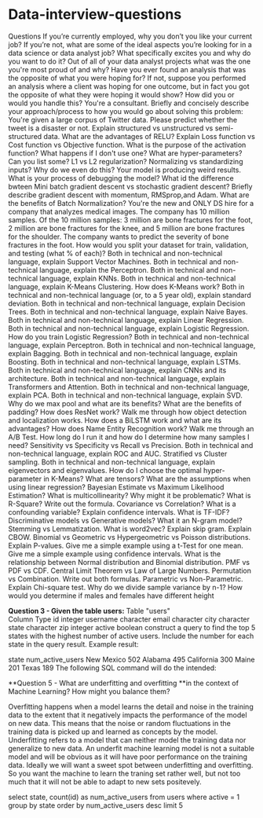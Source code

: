 # Data-interview-questions

Questions
If you’re currently employed, why you don’t you like your current job? If you’re not, what are some of the ideal aspects you’re looking for in a data science or data analyst job? What specifically excites you and why do you want to do it?
Out of all of your data analyst projects what was the one you're most proud of and why?
Have you ever found an analysis that was the opposite of what you were hoping for? If not, suppose you performed an analysis where a client was hoping for one outcome, but in fact you got the opposite of what they were hoping it would show? How did you or would you handle this?
You're a consultant. Briefly and concisely describe your approach/process to how you would go about solving this problem: You're given a large corpus of Twitter data. Please predict whether the tweet is a disaster or not.
Explain structured vs unstructured vs semi-structured data.
What are the advantages of RELU?
Explain Loss function vs Cost function vs Objective function.
What is the purpose of the activation function? What happens if I don't use one?
What are hyper-parameters? Can you list some?
L1 vs L2 regularization?
Normalizing vs standardizing inputs? Why do we even do this?
Your model is producing weird results. What is your process of debugging the model?
What id the difference bwteen Mini batch gradient descent vs stochastic gradient descent?
Briefly describe gradient descent with momentum, RMSprop,and Adam.
What are the benefits of Batch Normalization?
You're the new and ONLY DS hire for a company that analyzes medical images. The company has 10 million samples. Of the 10 million samples: 3 million are bone fractures for the foot, 2 million are bone fractures for the knee, and 5 million are bone fractures for the shoulder. The company wants to predict the severity of bone fractures in the foot. How would you split your dataset for train, validation, and testing (what % of each)?
Both in technical and non-technical language, explain Support Vector Machines.
Both in technical and non-technical language, explain the Perceptron.
Both in technical and non-technical language, explain KNNs.
Both in technical and non-technical language, explain K-Means Clustering.
How does K-Means work?
Both in technical and non-technical language (or, to a 5 year old), explain standard deviation.
Both in technical and non-technical language, explain Decision Trees.
Both in technical and non-technical language, explain Naive Bayes.
Both in technical and non-technical language, explain Linear Regression.
Both in technical and non-technical language, explain Logistic Regression.
How do you train Logistic Regression?
Both in technical and non-technical language, explain Perceptron.
Both in technical and non-technical language, explain Bagging.
Both in technical and non-technical language, explain Boosting.
Both in technical and non-technical language, explain LSTMs.
Both in technical and non-technical language, explain CNNs and its architecture.
Both in technical and non-technical language, explain Transformers and Attention.
Both in technical and non-technical language, explain PCA.
Both in technical and non-technical language, explain SVD.
Why do we max pool and what are its benefits?
What are the benefits of padding?
How does ResNet work?
Walk me through how object detection and localization works.
How does a BiLSTM work and what are its advantages?
How does Name Entity Recognition work?
Walk me through an A/B Test. How long do I run it and how do I determine how many samples I need?
Sensitivity vs Specificity vs Recall vs Precision.
Both in technical and non-technical language, explain ROC and AUC.
Stratified vs Cluster sampling.
Both in technical and non-technical language, explain eigenvectors and eigenvalues.
How do I choose the optimal hyper-parameter in K-Means?
What are tensors?
What are the assumptions when using linear regression?
Bayesian Estimate vs Maximum Likelihood Estimation?
What is multicollinearity? Why might it be problematic?
What is R-Square? Write out the formula.
Covariance vs Correlation?
What is a confounding variable?
Explain confidence intervals.
What is TF-IDF?
Discriminative models vs Generative models?
What it an N-gram model?
Stemming vs Lemmatization.
What is word2vec? Explain skip gram. Explain CBOW.
Binomial vs Geometric vs Hypergeometric vs Poisson distributions.
Explain P-values.
Give me a simple example using a t-Test for one mean.
Give me a simple example using confidence intervals.
What is the relationship between Normal distribution and Binomial distribution.
PMF vs PDF vs CDF.
Central Limit Theorem vs Law of Large Numbers.
Permutation vs Combination. Write out both formulas.
Parametric vs Non-Parametric.
Explain Chi-square test.
Why do we divide sample variance by n-1?
How would you determine if males and females have different height

**Question 3 - Given the table users:**
Table "users"        
Column	Type
id	integer
username	character
email	character
city	character
state	character
zip	integer
active	boolean
construct a query to find the top 5 states with the highest number of active users. Include the number for each state in the query result. 
Example result:

state	num_active_users
New Mexico	502
Alabama	495
California	300
Maine	201
Texas	189
The following SQL command will do the intended:

**Question 5 - What are underfitting and overfitting
**in the context of Machine Learning? How might you balance them?

Overfitting happens when a model learns the detail and noise in the training data to the extent that it negatively impacts the performance of the model on new data. This means that the noise or random fluctuations in the training data is picked up and learned as concepts by the model. Underfitting refers to a model that can neither model the training data nor generalize to new data. An underfit machine learning model is not a suitable model and will be obvious as it will have poor performance on the training data. Ideally we will want a sweet spot between underfitting and overfitting. So you want the machine to learn the traning set rather well, but not too much that it will not be able to adapt to new sets positevely.

select state, count(id) as num_active_users from users
where active = 1
group by state
order by num_active_users desc
limit 5
